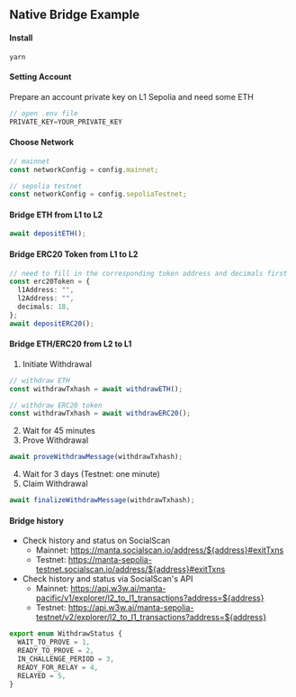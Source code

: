 ## Native Bridge Example

#### Install

```
yarn
```

#### Setting Account

Prepare an account private key on L1 Sepolia and need some ETH

``` typescript
// open .env file
PRIVATE_KEY=YOUR_PRIVATE_KEY
```

#### Choose Network

```typescript
// mainnet
const networkConfig = config.mainnet;

// sepolia testnet
const networkConfig = config.sepoliaTestnet;
```


#### Bridge ETH from L1 to L2

```typescript
await depositETH();
```

#### Bridge ERC20 Token from L1 to L2

```typescript
// need to fill in the corresponding token address and decimals first
const erc20Token = {
  l1Address: "",
  l2Address: "",
  decimals: 18,
};
await depositERC20();
```

#### Bridge ETH/ERC20 from L2 to L1

1. Initiate Withdrawal
``` typescript
// withdraw ETH
const withdrawTxhash = await withdrawETH();

// withdraw ERC20 token
const withdrawTxhash = await withdrawERC20();
```
2. Wait for 45 minutes
3. Prove Withdrawal
```typescript
await proveWithdrawMessage(withdrawTxhash);
```
4. Wait for 3 days (Testnet: one minute)
5. Claim Withdrawal
```typescript
await finalizeWithdrawMessage(withdrawTxhash);
```

#### Bridge history

- Check history and status on SocialScan
  - Mainnet: https://manta.socialscan.io/address/${address}#exitTxns
  - Testnet: https://manta-sepolia-testnet.socialscan.io/address/${address}#exitTxns
- Check history and status via SocialScan's API
  - Mainnet: https://api.w3w.ai/manta-pacific/v1/explorer/l2_to_l1_transactions?address=${address}
  - Testnet: https://api.w3w.ai/manta-sepolia-testnet/v2/explorer/l2_to_l1_transactions?address=${address}


```typescript
export enum WithdrawStatus {
  WAIT_TO_PROVE = 1,
  READY_TO_PROVE = 2,
  IN_CHALLENGE_PERIOD = 3,
  READY_FOR_RELAY = 4,
  RELAYED = 5,
}
```
